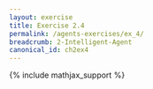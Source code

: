 ```yaml
---
layout: exercise
title: Exercise 2.4
permalink: /agents-exercises/ex_4/
breadcrumb: 2-Intelligent-Agent
canonical_id: ch2ex4
---
```


{% include mathjax_support %}
